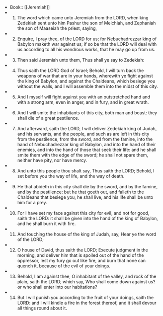 - Book:: [[Jeremiah]]
- 1. The word which came unto Jeremiah from the LORD, when king Zedekiah sent unto him Pashur the son of Melchiah, and Zephaniah the son of Maaseiah the priest, saying,
- 2. Enquire, I pray thee, of the LORD for us; for Nebuchadrezzar king of Babylon maketh war against us; if so be that the LORD will deal with us according to all his wondrous works, that he may go up from us.
- 3. Then said Jeremiah unto them, Thus shall ye say to Zedekiah:
- 4. Thus saith the LORD God of Israel; Behold, I will turn back the weapons of war that are in your hands, wherewith ye fight against the king of Babylon, and against the Chaldeans, which besiege you without the walls, and I will assemble them into the midst of this city.
- 5. And I myself will fight against you with an outstretched hand and with a strong arm, even in anger, and in fury, and in great wrath.
- 6. And I will smite the inhabitants of this city, both man and beast: they shall die of a great pestilence.
- 7. And afterward, saith the LORD, I will deliver Zedekiah king of Judah, and his servants, and the people, and such as are left in this city from the pestilence, from the sword, and from the famine, into the hand of Nebuchadrezzar king of Babylon, and into the hand of their enemies, and into the hand of those that seek their life: and he shall smite them with the edge of the sword; he shall not spare them, neither have pity, nor have mercy.
- 8. And unto this people thou shalt say, Thus saith the LORD; Behold, I set before you the way of life, and the way of death.
- 9. He that abideth in this city shall die by the sword, and by the famine, and by the pestilence: but he that goeth out, and falleth to the Chaldeans that besiege you, he shall live, and his life shall be unto him for a prey.
- 10. For I have set my face against this city for evil, and not for good, saith the LORD: it shall be given into the hand of the king of Babylon, and he shall burn it with fire.
- 11. And touching the house of the king of Judah, say, Hear ye the word of the LORD;
- 12. O house of David, thus saith the LORD; Execute judgment in the morning, and deliver him that is spoiled out of the hand of the oppressor, lest my fury go out like fire, and burn that none can quench it, because of the evil of your doings.
- 13. Behold, I am against thee, O inhabitant of the valley, and rock of the plain, saith the LORD; which say, Who shall come down against us? or who shall enter into our habitations?
- 14. But I will punish you according to the fruit of your doings, saith the LORD: and I will kindle a fire in the forest thereof, and it shall devour all things round about it.
